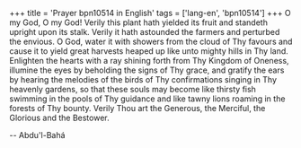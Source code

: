 +++
title = 'Prayer bpn10514 in English'
tags = ['lang-en', 'bpn10514']
+++
O my God, O my God!  Verily this plant hath yielded its fruit and standeth upright upon its stalk.  Verily it hath astounded the farmers and perturbed the envious.  O God, water it with showers from the cloud of Thy favours and cause it to yield great harvests heaped up like unto mighty hills in Thy land.  Enlighten the hearts with a ray shining forth from Thy Kingdom of Oneness, illumine the eyes by beholding the signs of Thy grace, and gratify the ears by hearing the melodies of the birds of Thy confirmations singing in Thy heavenly gardens, so that these souls may become like thirsty fish swimming in the pools of Thy guidance and like tawny lions roaming in the forests of Thy bounty.  Verily Thou art the Generous, the Merciful, the Glorious and the Bestower.

-- Abdu'l-Bahá

